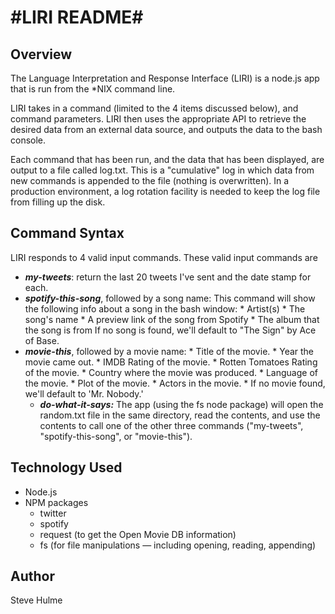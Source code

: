 # #LIRI README#
## Overview
The Language Interpretation and Response Interface (LIRI) is a node.js app that is run from the *NIX command line. 

LIRI takes in a command (limited to the 4 items discussed below), and command parameters. LIRI then uses the appropriate API to retrieve the desired data from an external data source, and outputs the data to the bash console.  

Each command that has been run, and the data that has been displayed, are output to a file called log.txt. This is a "cumulative" log in which data from new commands is appended to the file (nothing is overwritten).
In a production environment, a log rotation facility  is needed to keep the log file from filling up the disk.  
## Command Syntax
LIRI responds to 4 valid input commands. These valid input commands are

*   ***my-tweets***: return the last 20 tweets I've sent and the date stamp for each.
*   ***spotify-this-song***, followed by a song name: This command will show the following info about a song in the bash window:
			* Artist(s)
			* The song's name
			* A preview link of the song from Spotify
			* The album that the song is from
         If no song is found, we'll default to "The Sign" by Ace of Base.
* ***movie-this***, followed by a movie name: 
		* Title of the movie.
		* Year the movie came out.
		* IMDB Rating of the movie.
		* Rotten Tomatoes Rating of the movie.
		* Country where the movie was produced.
		* Language of the movie.
		* Plot of the movie.
		* Actors in the movie.
			* If no movie found, we'll default to 'Mr. Nobody.'
	* ***do-what-it-says:***  The app (using the fs node package) will open the random.txt file in the same directory, read the contents, and use the contents to call one of the other three commands ("my-tweets", "spotify-this-song", or "movie-this").

## Technology Used
* Node.js
* NPM packages
	* twitter
	* spotify
	* request (to get the Open Movie DB information)
	* fs (for file manipulations — including opening, reading, appending)

## Author
Steve Hulme

